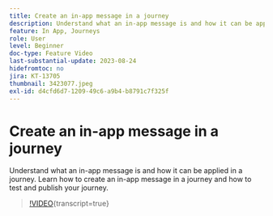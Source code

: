 ```yaml
---
title: Create an in-app message in a journey
description: Understand what an in-app message is and how it can be applied in a journey. Learn how to create an in-app message in a journey and how to test and publish your journey.
feature: In App, Journeys
role: User
level: Beginner
doc-type: Feature Video
last-substantial-update: 2023-08-24
hidefromtoc: no
jira: KT-13705
thumbnail: 3423077.jpeg
exl-id: d4cfd6d7-1209-49c6-a9b4-b8791c7f325f
---
```

# Create an in-app message in a journey

Understand what an in-app message is and how it can be applied in a journey. Learn how to create an in-app message in a journey and how to test and publish your journey.

>[!VIDEO](https://video.tv.adobe.com/v/3423077/?learn=on){transcript=true}
